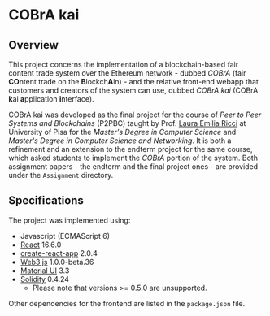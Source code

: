 # COBrA kai

## Overview

This project concerns the implementation of a blockchain-based fair content trade system 
over the Ethereum network - dubbed *COBrA* (fair **CO**ntent trade on the **B**lockch**A**in) -
and the relative front-end webapp that customers and creators of the system can use, dubbed
*COBrA kai* (COBrA **k**ai **a**pplication **i**nterface).

COBrA kai was developed as the final project for the course of *Peer to Peer Systems and
Blockchains* (P2PBC) taught by Prof. [Laura Emilia Ricci](http://pages.di.unipi.it/ricci/) at
University of Pisa for the *Master's Degree in Computer Science* and *Master's Degree in
Computer Science and Networking*. It is both a refinement and an extension to the endterm 
project for the same course, which asked students to implement the *COBrA* portion of the
system. Both assignment papers - the endterm and the final project ones - are provided under
the `Assignment` directory.


## Specifications

The project was implemented using:

* Javascript (ECMAScript 6)
* [React](https://github.com/facebook/react/) 16.6.0
* [create-react-app](https://github.com/facebook/create-react-app/) 2.0.4
* [Web3.js](https://github.com/ethereum/web3.js) 1.0.0-beta.36
* [Material UI](https://github.com/mui-org/material-ui) 3.3
* [Solidity](https://github.com/ethereum/solidity/) 0.4.24
    * Please note that versions >= 0.5.0 are unsupported.

Other dependencies for the frontend are listed in the `package.json` file.

